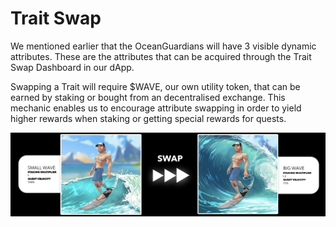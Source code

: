 # Trait Swap

We mentioned earlier that the OceanGuardians will have 3 visible dynamic attributes. These are the attributes that can be acquired through the Trait Swap Dashboard in our dApp.

Swapping a Trait will require $WAVE, our own utility token, that can be earned by staking or bought from an decentralised exchange. This mechanic enables us to encourage attribute swapping in order to yield higher rewards when staking or getting special rewards for quests.

![](<../../.gitbook/assets/Trait Swap Graphic.jpg>)
